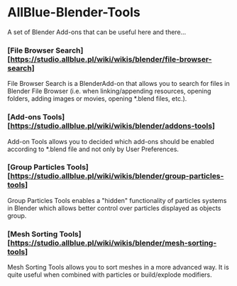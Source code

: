 # AllBlue-Blender-Tools
A set of Blender Add-ons that can be useful here and there...

### [File Browser Search][https://studio.allblue.pl/wiki/wikis/blender/file-browser-search]
File Browser Search is a BlenderAdd-on that allows you to search for files in Blender File Browser (i.e. when linking/appending resources, opening folders, adding images or movies, opening *.blend files, etc.).

### [Add-ons Tools][https://studio.allblue.pl/wiki/wikis/blender/addons-tools]
Add-on Tools allows you to decided which add-ons should be enabled according to *.blend file and not only by User Preferences.

### [Group Particles Tools][https://studio.allblue.pl/wiki/wikis/blender/group-particles-tools]
Group Particles Tools enables a "hidden" functionality of particles systems in Blender which allows better control over particles displayed as objects group.

### [Mesh Sorting Tools][https://studio.allblue.pl/wiki/wikis/blender/mesh-sorting-tools]
Mesh Sorting Tools allows you to sort meshes in a more advanced way. It is quite useful when combined with particles or build/explode modifiers.
